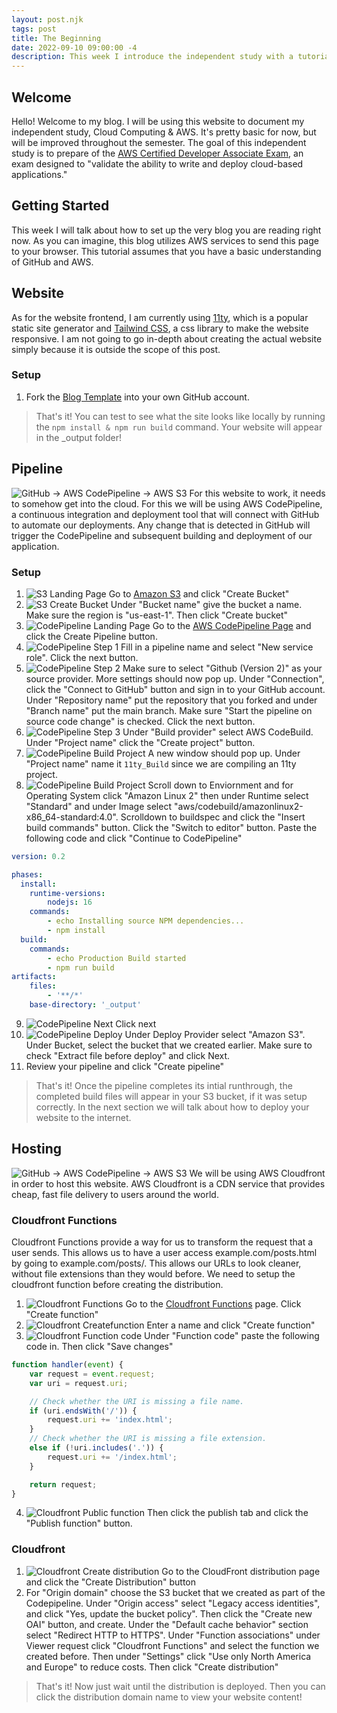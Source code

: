 ```yaml
---
layout: post.njk
tags: post
title: The Beginning
date: 2022-09-10 09:00:00 -4
description: This week I introduce the independent study with a tutorial on how to setup the very website you are reading.
---
```


## Welcome
Hello! Welcome to my blog. I will be using this website to document my independent study, Cloud Computing & AWS. It's pretty basic for now, but will be improved throughout the semester. The goal of this independent study is to prepare of the [AWS Certified Developer Associate Exam](https://aws.amazon.com/certification/certified-developer-associate/), an exam designed to "validate the ability to write and deploy cloud-based applications."
## Getting Started
This week I will talk about how to set up the very blog you are reading right now. As you can imagine, this blog utilizes AWS services to send this page to your browser. This tutorial assumes that you have a basic understanding of GitHub and AWS.
## Website
As for the website frontend, I am currently using [11ty](https://www.11ty.dev/), which is a popular static site generator and [Tailwind CSS](https://tailwindcss.com/), a css library to make the website responsive. I am not going to go in-depth about creating the actual website simply because it is outside the scope of this post.
### Setup
1. Fork the [Blog Template](https://github.com/QuintinIoime/BlogTemplate/fork) into your own GitHub account.
> That's it! You can test to see what the site looks like locally by running the `npm install & npm run build` command. Your website will appear in the _output folder!
## Pipeline
![GitHub -> AWS CodePipeline -> AWS S3](/images/Week1-Pipeline.svg)
For this website to work, it needs to somehow get into the cloud. For this we will be using AWS CodePipeline, a continuous integration and deployment tool that will connect with GitHub to automate our deployments. Any change that is detected in GitHub will trigger the CodePipeline and subsequent building and deployment of our application.
### Setup
1. ![S3 Landing Page](/images/Week1-BucketManagement.png) Go to [Amazon S3](https://s3.console.aws.amazon.com/s3/buckets?region=us-east-1) and click "Create Bucket"
2. ![S3 Create Bucket](/images/Week1-CreateBucket.png) Under "Bucket name" give the bucket a name. Make sure the region is "us-east-1". Then click "Create bucket"
3. ![CodePipeline Landing Page](/images/Week1-Codepipeline-landing.png) Go to the [AWS CodePipeline Page](https://us-east-1.console.aws.amazon.com/codesuite/codepipeline/start?region=us-east-1) and click the Create Pipeline button.
4. ![CodePipeline Step 1](/images/Week1-Codepipeline-step1.png) Fill in a pipeline name and select "New service role". Click the next button.
5. ![CodePipeline Step 2](/images/Week1-Codepipeline-step2.png) Make sure to select "Github (Version 2)" as your source provider. More settings should now pop up. Under "Connection", click the "Connect to GitHub" button and sign in to your GitHub account. Under "Repository name" put the repository that you forked and under "Branch name" put the main branch. Make sure "Start the pipeline on source code change" is checked. Click the next button.
6. ![CodePipeline Step 3](/images/Week1-Codepipeline-step3.png) Under "Build provider" select AWS CodeBuild. Under "Project name" click the "Create project" button.
7. ![CodePipeline Build Project](/images/Week1-Codepipeline-buildproject.png) A new window should pop up. Under "Project name" name it `11ty_Build` since we are compiling an 11ty project.
8. ![CodePipeline Build Project](/images/Week1-Codepipeline-buildspec.png) Scroll down to Enviornment and for Operating System click "Amazon Linux 2" then under Runtime select "Standard" and under Image select "aws/codebuild/amazonlinux2-x86_64-standard:4.0". Scrolldown to buildspec and click the "Insert build commands" button. Click the "Switch to editor" button. Paste the following code and click "Continue to CodePipeline"
```yaml
version: 0.2

phases:
  install:
    runtime-versions:
        nodejs: 16
    commands:
        - echo Installing source NPM dependencies...
        - npm install
  build:
    commands:
        - echo Production Build started 
        - npm run build
artifacts:
    files:
        - '**/*'
    base-directory: '_output'
```
9. ![CodePipeline Next](/images/Week1-Codepipeline-next.png) Click next
10. ![CodePipeline Deploy](/images/Week1-Codepipeline-deploy.png) Under Deploy Provider select "Amazon S3". Under Bucket, select the bucket that we created earlier. Make sure to check "Extract file before deploy" and click Next.
11. Review your pipeline and click "Create pipeline"
> That's it! Once the pipeline completes its intial runthrough, the completed build files will appear in your S3 bucket, if it was setup correctly. In the next section we will talk about how to deploy your website to the internet.
## Hosting
![GitHub -> AWS CodePipeline -> AWS S3](/images/Week1-Hosting.svg)
We will be using AWS Cloudfront in order to host this website. AWS Cloudfront is a CDN service that provides cheap, fast file delivery to users around the world.
### Cloudfront Functions
Cloudfront Functions provide a way for us to transform the request that a user sends. This allows us to have a user access example.com/posts.html by going to example.com/posts/. This allows our URLs to look cleaner, without file extensions than they would before. We need to setup the cloudfront function before creating the distribution.
1. ![Cloudfront Functions](/images/Week1-Cloudfront-functions.png) Go to the [Cloudfront Functions](https://us-east-1.console.aws.amazon.com/cloudfront/v3/home?region=us-east-1#/functions) page. Click "Create function"
2. ![Cloudfront Createfunction](/images/Week1-Cloudfront-Createfunction.png) Enter a name and click "Create function"
3. ![Cloudfront Function code](/images/Week1-Cloudfront-functioncode.png) Under "Function code" paste the following code in. Then click "Save changes"
```js
function handler(event) {
    var request = event.request;
    var uri = request.uri;

    // Check whether the URI is missing a file name.
    if (uri.endsWith('/')) {
        request.uri += 'index.html';
    }
    // Check whether the URI is missing a file extension.
    else if (!uri.includes('.')) {
        request.uri += '/index.html';
    }

    return request;
}
```
4. ![Cloudfront Public function](/images/Week1-Cloudfront-publishfunction.png) Then click the publish tab and click the "Publish function" button.
### Cloudfront
1. ![Cloudfront Create distribution](/images/Week1-Cloudfront-createdistribution.png) Go to the CloudFront distribution page and click the "Create Distribution" button
2. For "Origin domain" choose the S3 bucket that we created as part of the Codepipeline. Under "Origin access" select "Legacy access identities", and click "Yes, update the bucket policy". Then click the "Create new OAI" button, and create. Under the "Default cache behavior" section select "Redirect HTTP to HTTPS". Under "Function associations" under Viewer request click "Cloudfront Functions" and select the function we created before. Then under "Settings" click "Use only North America and Europe" to reduce costs. Then click "Create distribution"
> That's it! Now just wait until the distribution is deployed. Then you can click the distribution domain name to view your website content!